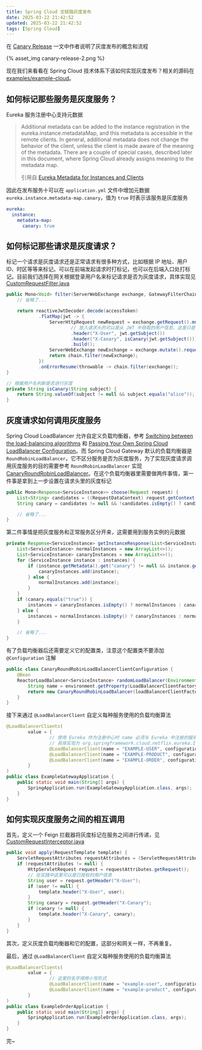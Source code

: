 ```yaml
---
title: Spring Cloud 全链路灰度发布
date: 2025-03-22 21:42:52
updated: 2025-03-22 21:42:52
tags: [Spring Cloud]
---
```


在 [Canary Release](https://martinfowler.com/bliki/CanaryRelease.html) 一文中作者说明了灰度发布的概念和流程

{% asset_img canary-release-2.png %}

现在我们来看看在 Spring Cloud 技术体系下该如何实现灰度发布？相关的源码在 [examples/example-cloud](https://github.com/acomma/examples/tree/main/example-cloud)。

<!-- more -->

## 如何标记那些服务是灰度服务？

Eureka 服务注册中心支持元数据

>Additional metadata can be added to the instance registration in the eureka.instance.metadataMap, and this metadata is accessible in the remote clients. In general, additional metadata does not change the behavior of the client, unless the client is made aware of the meaning of the metadata. There are a couple of special cases, described later in this document, where Spring Cloud already assigns meaning to the metadata map.
>
>引用自 [Eureka Metadata for Instances and Clients](https://docs.spring.io/spring-cloud-netflix/reference/spring-cloud-netflix.html#_eureka_metadata_for_instances_and_clients)

因此在发布服务十可以在 `application.yml` 文件中增加元数据 `eureka.instance.metadata-map.canary`，值为 `true` 时表示该服务是灰度服务

```yaml
eureka:
  instance:
    metadata-map:
      canary: true
```

## 如何标记那些请求是灰度请求？

标记一个请求是灰度请求还是正常请求有很多种方式，比如根据 IP 地址、用户 ID、时区等等来标记。可以在前端发起请求时打标记，也可以在后端入口处打标记。目前我们选择在网关根据登录用户名来标记请求是否为灰度请求，具体实现见 [CustomRequestFilter.java](https://github.com/acomma/examples/blob/main/example-cloud/example-gateway/src/main/java/com/example/gateway/filter/CustomRequestFilter.java)

```java
public Mono<Void> filter(ServerWebExchange exchange, GatewayFilterChain chain) {
    // 省略了...

    return reactiveJwtDecoder.decode(accessToken)
            .flatMap(jwt -> {
                ServerHttpRequest newRequest = exchange.getRequest().mutate()
                        // 放入请求头的可以是从 JWT 中获取的用户信息，这里只是简单的把 Subject 信息放进去
                        .header("X-User", jwt.getSubject())
                        .header("X-Canary", isCanary(jwt.getSubject()))
                        .build();
                ServerWebExchange newExchange = exchange.mutate().request(newRequest).build();
                return chain.filter(newExchange);
            })
            .onErrorResume(throwable -> chain.filter(exchange));
}

// 根据用户名判断是否进行灰度
private String isCanary(String subject) {
    return String.valueOf(subject != null && subject.equals("alice"));
}
```

## 灰度请求如何调用灰度服务

Spring Cloud LoadBalancer 允许自定义负载均衡器，参考 [Switching between the load-balancing algorithms](https://docs.spring.io/spring-cloud-commons/reference/spring-cloud-commons/loadbalancer.html#switching-between-the-load-balancing-algorithms) 和 [Passing Your Own Spring Cloud LoadBalancer Configuration](https://docs.spring.io/spring-cloud-commons/reference/spring-cloud-commons/loadbalancer.html#custom-loadbalancer-configuration)。而 Spring Cloud Gateway 默认的负载均衡器是 `RoundRobinLoadBalancer`，它不区分服务是否为灰度服务，为了实现灰度请求调用灰度服务的目的需要参考 `RoundRobinLoadBalancer` 实现 [CanaryRoundRobinLoadBalancer](https://github.com/acomma/examples/blob/main/example-cloud/example-gateway/src/main/java/com/example/gateway/loadbalancer/CanaryRoundRobinLoadBalancer.java)。在这个负载均衡器里需要做两件事情，第一件事是拿到上一步设置在请求头里的灰度标记

```java
public Mono<Response<ServiceInstance>> choose(Request request) {
    List<String> candidates = ((RequestDataContext) request.getContext()).getClientRequest().getHeaders().get("X-Canary");
    String canary = candidates != null && !candidates.isEmpty() ? candidates.getFirst() : "false";

    // 省略了...
}
```

第二件事情是把灰度服务和正常服务区分开来，这需要用到服务实例的元数据

```java
private Response<ServiceInstance> getInstanceResponse(List<ServiceInstance> instances, String canary) {
    List<ServiceInstance> normalInstances = new ArrayList<>();
    List<ServiceInstance> canaryInstances = new ArrayList<>();
    for (ServiceInstance instance : instances) {
        if (instance.getMetadata().get("canary") != null && instance.getMetadata().get("canary").equals("true")) {
            canaryInstances.add(instance);
        } else {
            normalInstances.add(instance);
        }
    }
    if (canary.equals("true")) {
        instances = canaryInstances.isEmpty() ? normalInstances : canaryInstances;
    } else {
        instances = normalInstances.isEmpty() ? canaryInstances : normalInstances;
    }

    // 省略了...
}
```

有了负载均衡器后还需要定义它的配置类，注意这个配置类不要添加 `@Configuration` 注解

```java
public class CanaryRoundRobinLoadBalancerClientConfiguration {
    @Bean
    ReactorLoadBalancer<ServiceInstance> randomLoadBalancer(Environment environment, LoadBalancerClientFactory loadBalancerClientFactory) {
        String name = environment.getProperty(LoadBalancerClientFactory.PROPERTY_NAME);
        return new CanaryRoundRobinLoadBalancer(loadBalancerClientFactory.getLazyProvider(name, ServiceInstanceListSupplier.class), name);
    }
}
```

接下来通过 `@LoadBalancerClient` 自定义每种服务使用的负载均衡算法

```java
@LoadBalancerClients(
        value = {
                // 使用 Eureka 作为注册中心时 name 必须与 Eureka 中注册的服务名保持一致，Eureka 在注册服务时会把名称转为大写形式，
                // 具体实现为 org.springframework.cloud.netflix.eureka.InstanceInfoFactory 类的 create 方
                @LoadBalancerClient(name = "EXAMPLE-USER", configuration = CanaryRoundRobinLoadBalancerClientConfiguration.class),
                @LoadBalancerClient(name = "EXAMPLE-PRODUCT", configuration = CanaryRoundRobinLoadBalancerClientConfiguration.class),
                @LoadBalancerClient(name = "EXAMPLE-ORDER", configuration = CanaryRoundRobinLoadBalancerClientConfiguration.class),
        }
)
public class ExampleGatewayApplication {
    public static void main(String[] args) {
        SpringApplication.run(ExampleGatewayApplication.class, args);
    }
}
```

## 如何实现灰度服务之间的相互调用

首先，定义一个 Feign 拦截器将灰度标记在服务之间进行传递，见 [CustomRequestInterceptor.java](https://github.com/acomma/examples/blob/main/example-cloud/example-order/src/main/java/com/example/order/interceptor/CustomRequestInterceptor.java)

```java
public void apply(RequestTemplate template) {
    ServletRequestAttributes requestAttributes = (ServletRequestAttributes) RequestContextHolder.getRequestAttributes();
    if (requestAttributes != null) {
        HttpServletRequest request = requestAttributes.getRequest();
        // 在实践中这里可以是已授权的用户信息
        String user = request.getHeader("X-User");
        if (user != null) {
            template.header("X-User", user);
        }
        String canary = request.getHeader("X-Canary");
        if (canary != null) {
            template.header("X-Canary", canary);
        }
    }
}
```

其次，定义灰度负载均衡器和它的配置，这部分和网关一样，不再重复。

最后，通过 `@LoadBalancerClient` 自定义每种服务使用的负载均衡算法

```java
@LoadBalancerClients(
        value = {
                // 这里的名字得用小写形式
                @LoadBalancerClient(name = "example-user", configuration = CanaryRoundRobinLoadBalancerClientConfiguration.class),
                @LoadBalancerClient(name = "example-product", configuration = CanaryRoundRobinLoadBalancerClientConfiguration.class),
        }
)
public class ExampleOrderApplication {
    public static void main(String[] args) {
        SpringApplication.run(ExampleOrderApplication.class, args);
    }
}
```

完~
